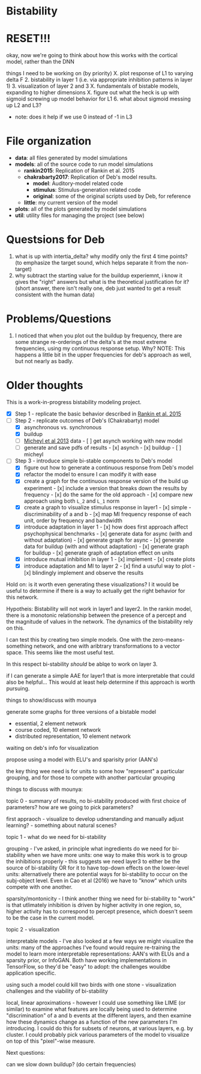 

# Bistability

# RESET!!!

okay, now we're going to think about how this works with the cortical model,
rather than the DNN

things I need to be working on (by priority)
X. plot response of L1 to varying delta F
2. bistability in layer 1 (i.e. via appropriate inhibition patterns in layer 1)
3. visualization of layer 2 and 3
X. fundamentals of bistable models, expanding to higher dimensions
X. figure out what the heck is up with sigmoid screwing up
   model behavior for L1
6. what about sigmoid messing up L2 and L3?
   - note: does it help if we use 0 instead of -1 in L3
  
# File organization

* **data**: all files generated by model simulations
* **models**: all of the source code to run model simulations
  * **rankin2015**: Replication of Rankin et al. 2015
  * **chakrabarty2017**: Replication of Deb's model results.
    * **model**: Auditory-model related code
	* **stimulus**: Stimulus-generation related code
	* **original**: some of the original scripts used by Deb, for reference
  * **little**: my current version of the model
* **plots**: all of the plots generated by model simulations
* **util**: utility files for managing the project (see below)

# Questsions for Deb

1. what is up with intertia_delta? why modify only the first 4 time points? (to emphasize the target sound, which helps separate it from the non-target)
2. why subtract the starting value for the buildup experiemnt,
   i know it gives the "right" answers but what is the theoretical
   justification for it? (short answer, there isn't really one, deb just wanted to get a result consistent with the human data)

# Problems/Questions 
1. I noticed that when you plot out the buildup by frequency, there are some
   strange re-orderings of the delta's at the most extreme frequencies, using my
   continuous response setup. Why? NOTE: This happens a little bit in the upper
   frequencies for deb's approach as well, but not nearly as badly.

# Older thoughts

This is a work-in-progress bistability modeling project. 

- [x] Step 1 - replicate the basic behavior described in [Rankin et al. 2015](https://doi.org/10.1371/journal.pcbi.1004555)
- [ ] Step 2 - replicate outcomes of Deb's (Chakrabarty) model
  - [x] asynchronous vs. synchronous
  - [x] buildup
  - [ ] [Micheyl et al 2013](https://doi.org/10.1121/1.4789866) data
        - [ ] get asynch working with new model
  - [ ] generate and save pdfs of results
        - [x] asynch
        - [x] buildup
        - [ ] micheyl
- [ ] Step 3 - introduce simple bi-stable components to Deb's model
  - [x] figure out how to generate a continuous response 
        from Deb's model
  - [x] refactor the model to ensure I can modify it with ease
  - [x] create a graph for the continuous response version of the build up experiment
        - [x] include a version that breaks down the results by frequency
        - [x] do the same for the old approach
        - [x] compare new approach using both ``L_2`` and ``L_1`` norm
  - [x] create a graph to visualize stimulus response in layer1
        - [x] simple - discriminability of a and b
		- [x] map MI frequency response of each unit, order by frequency and bandwidth
  - [x] introduce adaptation in layer 1
        - [x] how does first approach affect psychophysical benchmarks
              - [x] generate data for async (with and without adaptation)
              - [x] generate graph for async
              - [x] generate data for buildup (with and without adaptation)
              - [x] generate graph for buildup
        - [x] generate graph of adaptation effect on units
  - [x] introduce mutual inhibition in layer 1
        - [x] implement
        - [x] create plots
  - [x] introduce adaptation and MI to layer 2
        - [x] find a usuful way to plot
        - [x] blindingly implement and observe the results

Hold on: is it worth even generating these visualizations? I it would
be useful to determine if there is a way to actually get the right
behavior for this network.

Hypotheis: Bistability will not work in layer1 and layer2. In the rankin model,
there is a monotonic relationship between the presence of a percept and the
magnitude of values in the network. The dynamics of the bistability rely on
this.

I can test this by creating two simple models. One with the zero-means-something network, and one with aribtrary transformations to a vector space. This seems like the most useful test. 

In this respect bi-stability *should* be ablqe to work on layer 3.

if I can generate a simple AAE for layer1 that is more interpretable
that could also be helpful... This would at least help determine if this
approach is worth pursuing.

things to show/discuss with mounya

generate some graphs for three versions of a bistable model
- essential, 2 element network
- course coded, 10 element network
- distributed representation, 10 element network

waiting on deb's info for visualization

propose using a model with ELU's and sparisity prior (AAN's)

the key thing wee need is for units to some how "represent" a particular
grouping, and for those to compete with another particular grouping

<!--------------------------------------------------------------------------->

things to discuss with mounya:

topic 0 - summary of results, no bi-stability produced with
first choice of parameters? how are we going to pick parameters?

first appraoch - visualize to develop udnerstanding and manually adjust
learning? - something about natural scenes?

topic 1 - what do we need for bi-stability

grouping - I've asked, in principle what ingredients do we need for bi-stability
when we have more units: one way to make this work is to group
the inhibitions properly - this suggests we need layer3 to either
be the source of bi-stability OR for it to have top-down effects on the
lower-level units: alternatively there are potential ways for bi-stability
to occur on the subj-object level. Even in Cao et al (2016) we have to
"know" which units compete with one another.

sparsity/montonicity - I think another thing we need for bi-stability to "work"
is that utlimately inhibition is driven by higher activity in one region, so,
higher activity has to correspond to percept presence, which doesn't seem to be
the case in the current model.

topic 2 - visualization

interpretable models - I've also looked at a few ways we might visualize the units:
many of the approaches I've found would require re-training the model
to learn more interpretable representations: AAN's with ELUs and a sparsity prior,
or InfoGAN. Both have working implementations in TensorFlow, so they'd be "easy" to adopt: the challenges wouldbe application specific.

using such a model could kill two birds with one stone - visualization challenges
and the viability of bi-stability 

local, linear aproximations - however I could use something like LIME (or
similar) to examine what features are locally being used to determine
"discrimination" of a and b events at the different layers, and then examine how
these dynamics change as a function of the new parameters I'm introducing. I
could do this for subsets of neurons, at various layers, e.g. by cluster. I
could probably pick various parameters of the model to visualize on top of this
"pixel"-wise measure.

Next questions:

can we slow down buildup? (do certain frequencies)
